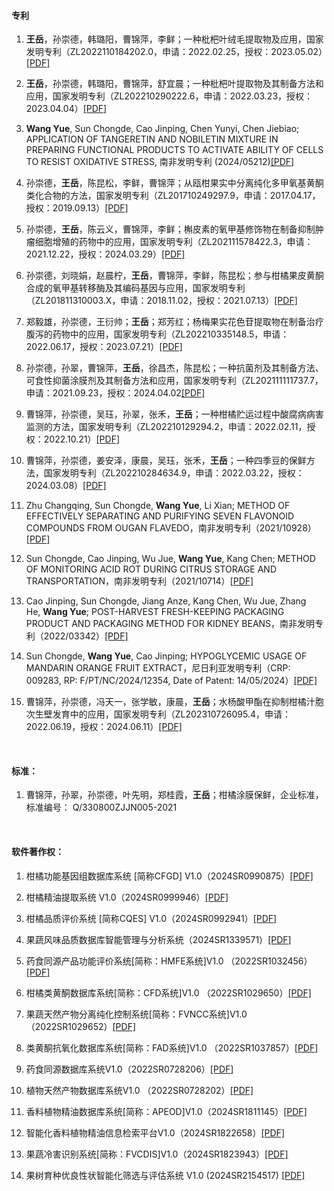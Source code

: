 #### 专利

1. **王岳**，孙崇德，韩璐阳，曹锦萍，李鲜；一种枇杷叶绒毛提取物及应用，国家发明专利（ZL2022110184202.0，申请：2022.02.25，授权：2023.05.02）[[PDF]](https://github.com/wy-omics/academic_file/blob/main/patents/ZL202210184202.0_%E4%B8%93%E5%88%A9%E8%AF%81%E4%B9%A6_%E4%B8%80%E7%A7%8D%E6%9E%87%E6%9D%B7%E5%8F%B6%E7%BB%92%E6%AF%9B%E6%8F%90%E5%8F%96%E7%89%A9%E5%8F%8A%E5%BA%94%E7%94%A8.pdf)

2. **王岳**，孙崇德，韩璐阳，曹锦萍，舒宜晨；一种枇杷叶提取物及其制备方法和应用，国家发明专利（ZL202210290222.6，申请：2022.03.23，授权：2023.04.04）[[PDF]](https://github.com/wy-omics/academic_file/blob/main/patents/ZL202210290222.6_%E4%B8%93%E5%88%A9%E8%AF%81%E4%B9%A6_%E4%B8%80%E7%A7%8D%E6%9E%87%E6%9D%B7%E5%8F%B6%E6%8F%90%E5%8F%96%E7%89%A9%E5%8F%8A%E5%85%B6%E5%88%B6%E5%A4%87%E6%96%B9%E6%B3%95%E5%92%8C%E5%BA%94%E7%94%A8.pdf)

3. **Wang Yue**, Sun Chongde, Cao Jinping, Chen Yunyi, Chen Jiebiao; APPLICATION OF TANGERETIN AND NOBILETIN MIXTURE IN PREPARING FUNCTIONAL PRODUCTS TO ACTIVATE ABILITY OF CELLS TO RESIST OXIDATIVE STRESS, 南非发明专利 (2024/05212)[[PDF]](https://github.com/wy-omics/academic_file/blob/main/patents/%E5%8D%97%E9%9D%9E%E5%8F%91%E6%98%8E%E4%B8%93%E5%88%A9%E8%AF%81%E4%B9%A6HKJP20240402667-%E6%A9%98%E7%9A%AE%E7%B4%A0%E3%80%81%E5%B7%9D%E9%99%88%E7%9A%AE%E7%B4%A0%E6%8A%97%E6%B0%A7%E5%8C%96.pdf)

4. 孙崇德，**王岳**，陈昆松，李鲜，曹锦萍；从瓯柑果实中分离纯化多甲氧基黄酮类化合物的方法，国家发明专利（ZL201710249297.9，申请：2017.04.17，授权：2019.09.13）[[PDF]](https://github.com/wy-omics/academic_file/blob/main/patents/ZL201710249297.9_%E4%B8%93%E5%88%A9%E8%AF%81%E4%B9%A6_%E4%BB%8E%E7%93%AF%E6%9F%91%E6%9E%9C%E5%AE%9E%E4%B8%AD%E5%88%86%E7%A6%BB%E7%BA%AF%E5%8C%96%E5%A4%9A%E7%94%B2%E6%B0%A7%E5%9F%BA%E9%BB%84%E9%85%AE%E7%B1%BB%E5%8C%96%E5%90%88%E7%89%A9%E7%9A%84%E6%96%B9%E6%B3%95.pdf)

5. 孙崇德，**王岳**，陈云义，曹锦萍，李鲜；槲皮素的氧甲基修饰物在制备抑制肿瘤细胞增殖的药物中的应用，国家发明专利（ZL202111578422.3，申请：2021.12.22，授权：2024.03.29）[[PDF]](https://github.com/wy-omics/academic_file/blob/main/patents/ZL202111578422.3_%E4%B8%93%E5%88%A9%E8%AF%81%E4%B9%A6_%E6%A7%B2%E7%9A%AE%E7%B4%A0%E7%9A%84%E6%B0%A7%E7%94%B2%E5%9F%BA%E4%BF%AE%E9%A5%B0%E7%89%A9%E5%9C%A8%E5%88%B6%E5%A4%87%E6%8A%91%E5%88%B6%E8%82%BF%E7%98%A4%E7%BB%86%E8%83%9E%E5%A2%9E%E6%AE%96%E7%9A%84%E8%8D%AF%E7%89%A9%E4%B8%AD%E7%9A%84%E5%BA%94%E7%94%A8%20.pdf)

6. 孙崇德，刘晓娟，赵晨柠，**王岳**，曹锦萍，李鲜，陈昆松；参与柑橘果皮黄酮合成的氧甲基转移酶及其编码基因与应用，国家发明专利（ZL201811310003.X，申请：2018.11.02，授权：2021.07.13）[[PDF]](https://github.com/wy-omics/academic_file/blob/main/patents/ZL201811310003.X_%E4%B8%93%E5%88%A9%E8%AF%81%E4%B9%A6_%E5%8F%82%E4%B8%8E%E6%9F%91%E6%A9%98%E6%9E%9C%E7%9A%AE%E9%BB%84%E9%85%AE%E5%90%88%E6%88%90%E7%9A%84%E6%B0%A7%E7%94%B2%E5%9F%BA%E8%BD%AC%E7%A7%BB%E9%85%B6%E5%8F%8A%E5%85%B6%E7%BC%96%E7%A0%81%E5%9F%BA%E5%9B%A0%E4%B8%8E%E5%BA%94%E7%94%A8.pdf)

7. 郑毅雄，孙崇德，王衍帅；**王岳**；郑芳红；杨梅果实花色苷提取物在制备治疗腹泻的药物中的应用，国家发明专利（ZL202210335148.5，申请：2022.06.17，授权：2023.07.21）[[PDF]](https://github.com/wy-omics/academic_file/blob/main/patents/ZL202210335148.5_%E4%B8%93%E5%88%A9%E8%AF%81%E4%B9%A6_%E6%9D%A8%E6%A2%85%E6%9E%9C%E5%AE%9E%E8%8A%B1%E8%89%B2%E8%8B%B7%E6%8F%90%E5%8F%96%E7%89%A9%E5%9C%A8%E5%88%B6%E5%A4%87%E6%B2%BB%E7%96%97%E8%85%B9%E6%B3%BB%E7%9A%84%E8%8D%AF%E7%89%A9%E4%B8%AD%E7%9A%84%E5%BA%94%E7%94%A8.pdf)

8. 孙崇德，孙翠，曹锦萍，**王岳**，徐昌杰，陈昆松；一种抗菌剂及其制备方法、可食性抑菌涂膜剂及其制备方法和应用，国家发明专利（ZL202111111737.7，申请：2021.09.23，授权：2024.04.02[[PDF]](https://github.com/wy-omics/academic_file/blob/main/patents/ZL202111111737.7_%E4%B8%93%E5%88%A9%E8%AF%81%E4%B9%A6_%E4%B8%80%E7%A7%8D%E6%8A%97%E8%8F%8C%E5%89%82%E5%8F%8A%E5%85%B6%E5%88%B6%E5%A4%87%E6%96%B9%E6%B3%95%E3%80%81%E5%8F%AF%E9%A3%9F%E6%80%A7%E6%8A%91%E8%8F%8C%E6%B6%82%E8%86%9C%E5%89%82%E5%8F%8A%E5%85%B6%E5%88%B6%E5%A4%87%E6%96%B9%E6%B3%95%E5%92%8C%E5%BA%94%E7%94%A8.pdf)

9. 曹锦萍，孙崇德，吴珏，孙翠，张禾，**王岳**；一种柑橘贮运过程中酸腐病病害监测的方法，国家发明专利（ZL202210129294.2，申请：2022.02.11，授权：2022.10.21）[[PDF]](https://github.com/wy-omics/academic_file/blob/main/patents/%E5%8D%97%E9%9D%9E%E5%8F%91%E6%98%8E%E4%B8%93%E5%88%A9%E8%AF%81%E4%B9%A6HKJP202111605-%E4%B8%80%E7%A7%8D%E6%9F%91%E6%A9%98%E8%B4%AE%E8%BF%90%E8%BF%87%E7%A8%8B%E4%B8%AD%E9%85%B8%E8%85%90%E7%97%85%E7%9B%91%E6%B5%8B%E6%96%B9%E6%B3%95.pdf)

10. 曹锦萍，孙崇德，姜安泽，康晨，吴珏，张禾，**王岳**；一种四季豆的保鲜方法，国家发明专利（ZL202210284634.9，申请：2022.03.22，授权：2024.03.08）[[PDF]](https://github.com/wy-omics/academic_file/blob/main/patents/ZL202210284634.9_%E4%B8%93%E5%88%A9%E8%AF%81%E4%B9%A6_%E4%B8%80%E7%A7%8D%E5%9B%9B%E5%AD%A3%E8%B1%86%E7%9A%84%E4%BF%9D%E9%B2%9C%E6%96%B9%E6%B3%95.PDF)

11. Zhu Changqing, Sun Chongde, **Wang Yue**, Li Xian; METHOD OF EFFECTIVELY SEPARATING AND PURIFYING SEVEN FLAVONOID COMPOUNDS FROM OUGAN FLAVEDO，南非发明专利（2021/10928）[[PDF]](https://github.com/wy-omics/academic_file/blob/main/patents/%E5%8D%97%E9%9D%9E%E5%8F%91%E6%98%8E%E4%B8%93%E5%88%A9%E8%AF%81%E4%B9%A6HKJP202111980%20-%E4%B8%80%E7%A7%8D%E6%9C%89%E6%95%88%E7%9A%84%E4%BB%8E%E7%93%AF%E6%9F%91%E6%B2%B9%E8%83%9E%E5%B1%82%E4%B8%AD%E5%88%86%E7%A6%BB%E7%BA%AF%E5%8C%96%E4%B8%83%E7%A7%8D%E9%BB%84%E9%85%AE%E7%B1%BB%E5%8C%96%E5%90%88%E7%89%A9%E7%9A%84%E6%96%B9%E6%B3%95.pdf)

12. Sun Chongde, Cao Jinping, Wu Jue, **Wang Yue**, Kang Chen; METHOD OF MONITORING ACID ROT DURING CITRUS STORAGE AND TRANSPORTATION，南非发明专利（2021/10714）[[PDF]](https://github.com/wy-omics/academic_file/blob/main/patents/%E5%8D%97%E9%9D%9E%E5%8F%91%E6%98%8E%E4%B8%93%E5%88%A9%E8%AF%81%E4%B9%A6HKJP202111605-%E4%B8%80%E7%A7%8D%E6%9F%91%E6%A9%98%E8%B4%AE%E8%BF%90%E8%BF%87%E7%A8%8B%E4%B8%AD%E9%85%B8%E8%85%90%E7%97%85%E7%9B%91%E6%B5%8B%E6%96%B9%E6%B3%95.pdf)

13. Cao Jinping, Sun Chongde, Jiang Anze, Kang Chen, Wu Jue, Zhang He, **Wang Yue**; POST-HARVEST FRESH-KEEPING PACKAGING PRODUCT AND PACKAGING METHOD FOR KIDNEY BEANS，南非发明专利（2022/03342）[[PDF]](https://github.com/wy-omics/academic_file/blob/main/patents/%E5%8D%97%E9%9D%9E%E5%8F%91%E6%98%8E%E4%B8%93%E5%88%A9%20%E8%AF%81%E4%B9%A6%20%E6%9B%B9%E9%94%A6%E8%90%8D%20POST-HARVEST%20FRESH-KEEPING%20PACKAGING%20PRODUCT%20AND%20PACKAGING%20METHOD%20FOR%20KIDNEY%20BEANS.pdf)

14. Sun Chongde, **Wang Yue**, Cao Jinping; HYPOGLYCEMIC USAGE OF MANDARIN ORANGE FRUIT EXTRACT，尼日利亚发明专利（CRP: 009283, RP: F/PT/NC/2024/12354, Date of Patent: 14/05/2024）[[PDF]](https://github.com/wy-omics/academic_file/blob/main/patents/%E5%B0%BC%E6%97%A5%E5%88%A9%E4%BA%9A%E5%8F%91%E6%98%8E%E4%B8%93%E5%88%A9%E8%AF%81%E4%B9%A6_HYPOGLYCEMIC%20USAGE%20OF%20MANDARIN%20ORANGE%20FRUIT%20EXTRACT.pdf)

15. 曹锦萍，孙崇德，冯天一，张学敏，康晨，**王岳**；水杨酸甲酯在抑制柑橘汁胞次生壁发育中的应用，国家发明专利（ZL202310726095.4，申请：2022.06.19，授权：2024.06.11）[[PDF]](https://github.com/wy-omics/academic_file/blob/main/patents/ZL202310726095.4%E4%B8%93%E5%88%A9%E8%AF%81%E4%B9%A6-%E6%B0%B4%E6%9D%A8%E9%85%B8%E7%94%B2%E9%85%AF%E5%9C%A8%E6%8A%91%E5%88%B6%E6%9F%91%E6%A9%98%E6%B1%81%E8%83%9E%E6%AC%A1%E7%94%9F%E5%A3%81%E5%8F%91%E8%82%B2%E4%B8%AD%E7%9A%84%E5%BA%94%E7%94%A8-2023107260954.pdf)


 

#### 标准：

1. 曹锦萍，孙翠，孙崇德，叶先明，郑桂霞，**王岳**；柑橘涂膜保鲜，企业标准，标准编号： Q/330800ZJJN005-2021

 

#### 软件著作权：

1. 柑橘功能基因组数据库系统 [简称CFGD] V1.0（2024SR0990875）[[PDF]](https://github.com/wy-omics/academic_file/blob/main/sfotware/%E6%9F%91%E6%A9%98%E5%8A%9F%E8%83%BD%E5%9F%BA%E5%9B%A0%E7%BB%84%E6%95%B0%E6%8D%AE%E5%BA%93%E7%B3%BB%E7%BB%9F%20%5B%E7%AE%80%E7%A7%B0CFGD%5D%20V1.0.pdf)

2. 柑橘精油提取系统 V1.0（2024SR0999946）[[PDF]](https://github.com/wy-omics/academic_file/blob/main/sfotware/%E6%9F%91%E6%A9%98%E7%B2%BE%E6%B2%B9%E6%8F%90%E5%8F%96%E7%B3%BB%E7%BB%9F%20V1.0.pdf)

3. 柑橘品质评价系统 [简称CQES] V1.0（2024SR0992941）[[PDF]](https://github.com/wy-omics/academic_file/blob/main/sfotware/%E6%9F%91%E6%A9%98%E5%93%81%E8%B4%A8%E8%AF%84%E4%BB%B7%E7%B3%BB%E7%BB%9F%20%5B%E7%AE%80%E7%A7%B0CQES%5D%20V1.0.pdf)

4. 果蔬风味品质数据库智能管理与分析系统（2024SR1339571）[[PDF]](https://github.com/wy-omics/academic_file/blob/main/sfotware/%E6%9E%9C%E8%94%AC%E9%A3%8E%E5%91%B3%E5%93%81%E8%B4%A8%E6%95%B0%E6%8D%AE%E5%BA%93%E6%99%BA%E8%83%BD%E7%AE%A1%E7%90%86%E4%B8%8E%E5%88%86%E6%9E%90%E7%B3%BB%E7%BB%9FV1.0.pdf)

5. 药食同源产品功能评价系统[简称：HMFE系统]V1.0 （2022SR1032456）[[PDF]](https://github.com/wy-omics/academic_file/blob/main/sfotware/%E8%8D%AF%E9%A3%9F%E5%90%8C%E6%BA%90%E4%BA%A7%E5%93%81%E5%8A%9F%E8%83%BD%E8%AF%84%E4%BB%B7%E7%B3%BB%E7%BB%9F%5B%E7%AE%80%E7%A7%B0%EF%BC%9AHMFE%E7%B3%BB%E7%BB%9F%5DV1.0%202022SR1032456.pdf)

6. 柑橘类黄酮数据库系统[简称：CFD系统]V1.0 （2022SR1029650）[[PDF]](https://github.com/wy-omics/academic_file/blob/main/sfotware/%E6%9F%91%E6%A9%98%E7%B1%BB%E9%BB%84%E9%85%AE%E6%95%B0%E6%8D%AE%E5%BA%93%E7%B3%BB%E7%BB%9F%5B%E7%AE%80%E7%A7%B0%EF%BC%9ACFD%E7%B3%BB%E7%BB%9F%5DV1.0%202022SR1029650.pdf)

7. 果蔬天然产物分离纯化控制系统[简称：FVNCC系统]V1.0 （2022SR1029652）[[PDF]](https://github.com/wy-omics/academic_file/blob/main/sfotware/%E6%9E%9C%E8%94%AC%E5%A4%A9%E7%84%B6%E4%BA%A7%E7%89%A9%E5%88%86%E7%A6%BB%E7%BA%AF%E5%8C%96%E6%8E%A7%E5%88%B6%E7%B3%BB%E7%BB%9F%5B%E7%AE%80%E7%A7%B0%EF%BC%9AFVNCC%E7%B3%BB%E7%BB%9F%5DV1.0%202022SR1029652.pdf)

8. 类黄酮抗氧化数据库系统[简称：FAD系统]V1.0 （2022SR1037857）[[PDF]](https://github.com/wy-omics/academic_file/blob/main/sfotware/%E7%B1%BB%E9%BB%84%E9%85%AE%E6%8A%97%E6%B0%A7%E5%8C%96%E6%95%B0%E6%8D%AE%E5%BA%93%E7%B3%BB%E7%BB%9F%5B%E7%AE%80%E7%A7%B0%EF%BC%9AFAD%E7%B3%BB%E7%BB%9F%5DV1.0%202022SR1037857.pdf)

9. 药食同源数据库系统V1.0（2022SR0728206）[[PDF]](https://github.com/wy-omics/academic_file/blob/main/sfotware/%E8%8D%AF%E9%A3%9F%E5%90%8C%E6%BA%90%E6%95%B0%E6%8D%AE%E5%BA%93%E7%B3%BB%E7%BB%9FV1.0%202022SR0728206.pdf)

10. 植物天然产物数据库系统V1.0 （2022SR0728202）[[PDF]](https://github.com/wy-omics/academic_file/blob/main/sfotware/%E6%A4%8D%E7%89%A9%E5%A4%A9%E7%84%B6%E4%BA%A7%E7%89%A9%E6%95%B0%E6%8D%AE%E5%BA%93%E7%B3%BB%E7%BB%9FV1.0%202022SR0728202.pdf)

11. 香料植物精油数据库系统[简称：APEOD]V1.0（2024SR1811145）[[PDF]](https://github.com/wy-omics/academic_file/blob/main/sfotware/%E9%A6%99%E6%96%99%E6%A4%8D%E7%89%A9%E7%B2%BE%E6%B2%B9%E6%95%B0%E6%8D%AE%E5%BA%93%E7%B3%BB%E7%BB%9F.pdf)

12. 智能化香料植物精油信息检索平台V1.0（2024SR1822658）[[PDF]](https://github.com/wy-omics/academic_file/blob/main/sfotware/%E6%99%BA%E8%83%BD%E5%8C%96%E9%A6%99%E6%96%99%E6%A4%8D%E7%89%A9%E7%B2%BE%E6%B2%B9%E4%BF%A1%E6%81%AF%E6%A3%80%E7%B4%A2%E5%B9%B3%E5%8F%B0.pdf)

13. 果蔬冷害识别系统[简称：FVCDIS]V1.0（2024SR1823943）[[PDF]](https://github.com/wy-omics/academic_file/blob/main/sfotware/%E6%9E%9C%E8%94%AC%E5%86%B7%E5%AE%B3%E8%AF%86%E5%88%AB%E7%B3%BB%E7%BB%9F.pdf)

14. 果树育种优良性状智能化筛选与评估系统 V1.0 (2024SR2154517) [[PDF]](https://github.com/wy-omics/academic_file/blob/main/sfotware/%E6%9E%9C%E6%A0%91%E8%82%B2%E7%A7%8D%E4%BC%98%E8%89%AF%E6%80%A7%E7%8A%B6%E6%99%BA%E8%83%BD%E5%8C%96%E7%AD%9B%E9%80%89%E4%B8%8E%E8%AF%84%E4%BC%B0%E7%B3%BB%E7%BB%9F%20V1.0%202024SR2154517.pdf)
